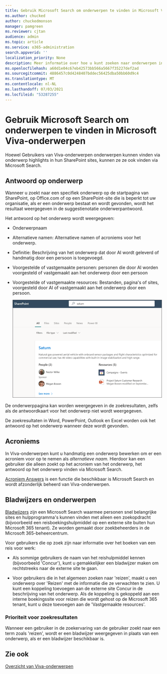 ```yaml
---
title: Gebruik Microsoft Search om onderwerpen te vinden in Microsoft Viva-onderwerpen
ms.author: chucked
author: chuckedmonson
manager: pamgreen
ms.reviewer: cjtan
audience: admin
ms.topic: article
ms.service: o365-administration
search.appverid: ''
localization_priority: None
description: Meer informatie over hoe u kunt zoeken naar onderwerpen in Microsoft Viva.
ms.openlocfilehash: a60d1e04c67eb42573bb566a5667f35227def2ad
ms.sourcegitcommit: 4886457c0d4248407bddec56425dba50bb60d9c4
ms.translationtype: MT
ms.contentlocale: nl-NL
ms.lasthandoff: 07/03/2021
ms.locfileid: "53287255"
---
```

# <a name="use-microsoft-search-to-find-topics-in-microsoft-viva-topics"></a>Gebruik Microsoft Search om onderwerpen te vinden in Microsoft Viva-onderwerpen

Hoewel Gebruikers van Viva-onderwerpen onderwerpen kunnen vinden via onderwerp highlights in hun SharePoint sites, kunnen ze ze ook vinden via Microsoft Search. 

## <a name="topic-answer"></a>Antwoord op onderwerp

Wanneer u zoekt naar een specifiek onderwerp op de startpagina van SharePoint, op Office.com of op een SharePoint-site die is beperkt tot uw organisatie, als er een onderwerp bestaat en wordt gevonden, wordt het resultaat weergegeven in de suggestienotatie onderwerpantwoord.

Het antwoord op het onderwerp wordt weergegeven:

- Onderwerpnaam
- Alternatieve namen: Alternatieve namen of acroniems voor het onderwerp.
- Definitie: Beschrijving van het onderwerp dat door AI wordt geleverd of handmatig door een persoon is toegevoegd.
- Voorgestelde of vastgemaakte personen: personen die door AI worden voorgesteld of vastgemaakt aan het onderwerp door een persoon
- Voorgestelde of vastgemaakte resources: Bestanden, pagina's of sites, voorgesteld door AI of vastgemaakt aan het onderwerp door een persoon. 

   ![Onderwerp in zoeken](../media/knowledge-management/search-topic-answer.png) 

De onderwerppagina kan worden weergegeven in de zoekresultaten, zelfs als de antwoordkaart voor het onderwerp niet wordt weergegeven.

De zoekresultaten in Word, PowerPoint, Outlook en Excel worden ook het antwoord op het onderwerp wanneer deze wordt gevonden.

## <a name="acronyms"></a>Acroniems

In Viva-onderwerpen kunt u handmatig een onderwerp bewerken om er een acroniem voor op te nemen als *alternatieve naam.* Hierdoor kan een gebruiker die alleen zoekt op het acroniem van het onderwerp, het antwoord op het onderwerp vinden via Microsoft Search.

[Acroniem Answers](/microsoftsearch/manage-acronyms) is een functie die beschikbaar is Microsoft Search en wordt afzonderlijk beheerd van Viva-onderwerpen.

## <a name="bookmarks-and-topics"></a>Bladwijzers en onderwerpen

[Bladwijzers](/microsoftsearch/manage-bookmarks) zijn een Microsoft Search waarmee personen snel belangrijke sites en hulpprogramma's kunnen vinden met alleen een zoekopdracht (bijvoorbeeld een reisboekingshulpmiddel op een externe site buiten hun Microsoft 365 tenant). Ze worden gemaakt door zoekbeheerders in de Microsoft 365-beheercentrum. 

Voor gebruikers die op zoek zijn naar informatie over het boeken van een reis voor werk:

- Als sommige gebruikers de naam van het reishulpmiddel kennen (bijvoorbeeld 'Concur'), kunt u gemakkelijker een bladwijzer maken om rechtstreeks naar de externe site te gaan.

- Voor gebruikers die in het algemeen zoeken naar 'reizen', maakt u een onderwerp over 'Reizen' met de informatie die ze verwachten te zien. U kunt een koppeling toevoegen aan de externe site Concur in de beschrijving van het onderwerp. Als de koppeling is gekoppeld aan een interne boekingssite voor reizen die wordt gehost op de Microsoft 365 tenant, kunt u deze toevoegen aan de 'Vastgemaakte resources'.
 
### <a name="search-results-priority"></a>Prioriteit voor zoekresultaten 

Wanneer een gebruiker in de zoekervaring van de gebruiker zoekt naar een term zoals 'reizen', wordt er een bladwijzer weergegeven in plaats van een onderwerp, als er een bladwijzer beschikbaar is.

## <a name="see-also"></a>Zie ook

[Overzicht van Viva-onderwerpen](topic-experiences-overview.md)
